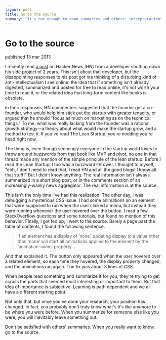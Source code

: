 ```yaml
---
layout: post
title: Go to the source
summary: "It's not enough to read summaries and others' interpretations. Go to the source."
---
```


# Go to the source

<span class="pubdate">published 13 mar 2013</span>

I recently read [a post][the_post] on Hacker News (HN) from a developer shutting down his
side project of 2 years. This isn't about that developer, but the disappointing responses
to his post got me thinking of a
disturbing kind of anti-intellectualism I see online: the idea that if something isn't
already digested, summarized and posted for free to read online, it's not worth
your time to read it, or the related idea that long-form content like books is obsolete.

In their responses, HN commenters suggested that the founder get a co-founder, who would
help him stick out the startup with greater tenacity, or argued that he should "focus
as much on marketing as on the technical things." To me, what was really lacking from
the founder was a rational growth strategy—a theory about what would make the startup
grow, and a method to test it. If you've read The Lean Startup, you're nodding you're
head right now.

The thing is, even though seemingly everyone in the startup world loves to throw around
buzzwords from that book like MVP and pivot, no one in that thread made any mention of
the simple principle of the lean startup. Before I read the Lean
Startup, I too was a buzzword-thrower. I thought to myself, "ehh, I don't need to read
that, I read HN and all the good blogs! I know all that stuff!" But I didn't know anything.
The real information isn't always summarized in a short blog post, or in the comments section of an
increasingly-wanky news aggregator. The real information is at the source.

This isn't the only time I've had this realization. The other day, I was debugging a
mysterious CSS issue. I had some animations on an element that were supposed to run
when the user clicked a menu, but instead they were running whenever the user
hovered over the button. I read a few StackOverflow questions and some tutorials,
but found no mention of this behavior. Finally, I got fed up; I went to the source.
Barely a page past the table of contents, I found the following
sentence.

>  If an element has a display of ‘none’, updating display to a value other than ‘none’
>  will start all animations applied to the element by the ‘animation-name’ property…

And that explained it. The button only appeared when the user hovered over a related
element, so each time they hovered, the display property changed, and the animations
ran again. The fix was about 3 lines of CSS.

When people read something and summarize it for you, they're trying to get across the
parts that seemed most interesting or important to them. But that idea of importance is
subjective. Learning is path dependent and we all have a different starting point.

Not only that, but once you've done your research, your position has changed.
In fact, you probably don't truly know what's it's like anymore to be where you were before.
When you summarize for someone else like you were, you will inevitably leave
something out.

Don't be satisfied with others' summaries. When you really want to know, go to the source.


[the_post]: https://news.ycombinator.com/item?id=5282143
